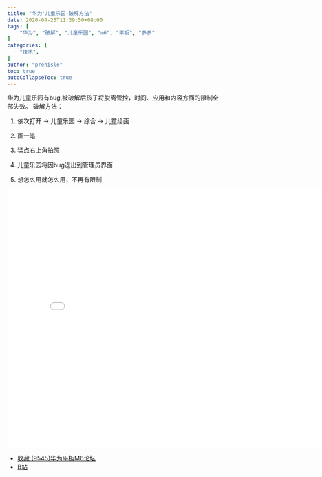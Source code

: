 ```yaml
---
title: "华为'儿童乐园'破解方法"
date: 2020-04-25T11:39:50+08:00
tags: [
    "华为", "破解", "儿童乐园", "m6", "平板", "多多"
]
categories: [
    "技术",
]
author: "prehisle"
toc: true
autoCollapseToc: true
---
```



华为儿童乐园有bug,被破解后孩子将脱离管控，时间、应用和内容方面的限制全部失效。
破解方法：

1.  依次打开 -> 儿童乐园 -> 综合 -> 儿童绘画

2.  画一笔

3.  猛点右上角拍照

4.  儿童乐园将因bug退出到管理员界面

5.  想怎么用就怎么用，不再有限制

<iframe src="//player.bilibili.com/player.html?aid=540427764&bvid=BV1ri4y1t7ZW&cid=182952045&page=1" scrolling="no" border="0" frameborder="no" framespacing="0" allowfullscreen="true" width=800 height=600> </iframe>

* [收藏 (9545)华为平板M6论坛](https://cn.club.vmall.com/thread-23564400-1-1.html)
* [B站](https://www.bilibili.com/video/BV1ri4y1t7ZW/)

